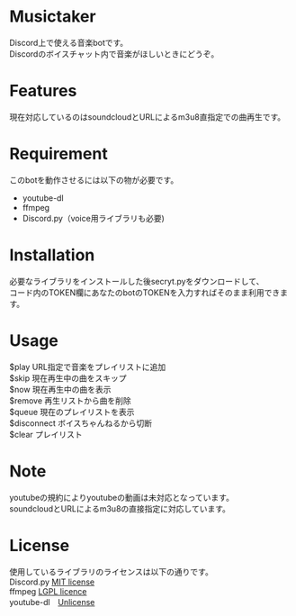 # Musictaker

Discord上で使える音楽botです。  
Discordのボイスチャット内で音楽がほしいときにどうぞ。


# Features

現在対応しているのはsoundcloudとURLによるm3u8直指定での曲再生です。

# Requirement

このbotを動作させるには以下の物が必要です。  

* youtube-dl
* ffmpeg
* Discord.py（voice用ライブラリも必要)

# Installation

必要なライブラリをインストールした後secryt.pyをダウンロードして、  
コード内のTOKEN欄にあなたのbotのTOKENを入力すればそのまま利用できます。

# Usage

$play URL指定で音楽をプレイリストに追加  
$skip 現在再生中の曲をスキップ  
$now 現在再生中の曲を表示  
$remove 再生リストから曲を削除  
$queue 現在のプレイリストを表示  
$disconnect ボイスちゃんねるから切断  
$clear プレイリスト  

# Note
youtubeの規約によりyoutubeの動画は未対応となっています。  
soundcloudとURLによるm3u8の直接指定に対応しています。  


# License

使用しているライブラリのライセンスは以下の通りです。  
Discord.py [MIT license](https://en.wikipedia.org/wiki/MIT_License)  
ffmpeg [LGPL licence](https://en.wikipedia.org/wiki/GNU_Lesser_General_Public_License)  
youtube-dl　[Unlicense](https://en.wikipedia.org/wiki/Unlicense)  
